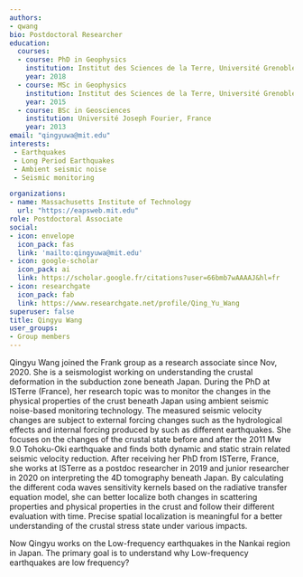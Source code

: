 ```yaml
---
authors:
- qwang
bio: Postdoctoral Researcher
education:
  courses:
  - course: PhD in Geophysics
    institution: Institut des Sciences de la Terre, Université Grenoble Alpes, France
    year: 2018
  - course: MSc in Geophysics
    institution: Institut des Sciences de la Terre, Université Grenoble Alpes, France
    year: 2015
  - course: BSc in Geosciences
    institution: Université Joseph Fourier, France
    year: 2013
email: "qingyuwa@mit.edu"
interests:
 - Earthquakes
 - Long Period Earthquakes
 - Ambient seismic noise
 - Seismic monitoring

organizations:
- name: Massachusetts Institute of Technology
  url: "https://eapsweb.mit.edu"
role: Postdoctoral Associate
social:
- icon: envelope
  icon_pack: fas
  link: 'mailto:qingyuwa@mit.edu'
- icon: google-scholar
  icon_pack: ai
  link: https://scholar.google.fr/citations?user=66bmb7wAAAAJ&hl=fr
- icon: researchgate
  icon_pack: fab
  link: https://www.researchgate.net/profile/Qing_Yu_Wang
superuser: false
title: Qingyu Wang
user_groups:
- Group members
---
```

Qingyu Wang joined the Frank group as a research associate since Nov, 2020.
She is a seismologist working on understanding the crustal deformation in the subduction zone beneath Japan. During the PhD at ISTerre (France), her research topic was to monitor the changes in the physical properties of the crust beneath Japan using ambient seismic noise-based monitoring technology. The measured seismic velocity changes are subject to external forcing changes such as the hydrological effects and internal forcing produced by such as different earthquakes. She focuses on the changes of the crustal state before and after the 2011 Mw 9.0 Tohoku-Oki earthquake and finds both dynamic and static strain related seismic velocity reduction. After receiving her PhD from ISTerre, France, she works at ISTerre as a postdoc researcher in 2019 and junior researcher in 2020 on interpreting the 4D tomography beneath Japan. By calculating the different coda waves sensitivity kernels based on the radiative transfer equation model, she can better localize both changes in scattering properties and physical properties in the crust and follow their different evaluation with time. Precise spatial localization is meaningful for a better understanding of the crustal stress state under various impacts.

Now Qingyu works on the Low-frequency earthquakes in the Nankai region in Japan. The primary goal is to understand why Low-frequency earthquakes are low frequency?
